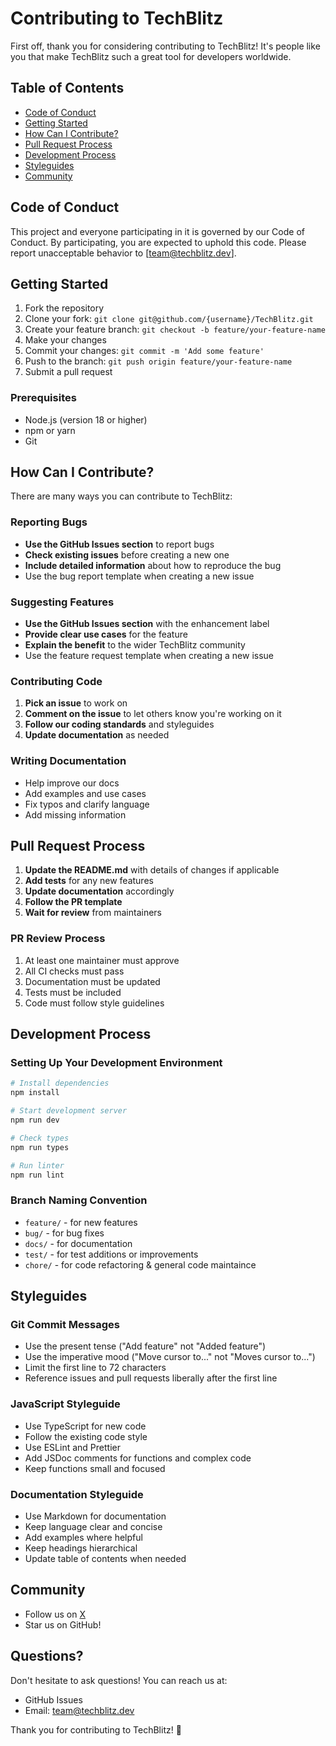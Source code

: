 # Contributing to TechBlitz

First off, thank you for considering contributing to TechBlitz! It's people like you that make TechBlitz such a great tool for developers worldwide.

## Table of Contents

- [Code of Conduct](#code-of-conduct)
- [Getting Started](#getting-started)
- [How Can I Contribute?](#how-can-i-contribute)
- [Pull Request Process](#pull-request-process)
- [Development Process](#development-process)
- [Styleguides](#styleguides)
- [Community](#community)

## Code of Conduct

This project and everyone participating in it is governed by our Code of Conduct. By participating, you are expected to uphold this code. Please report unacceptable behavior to [team@techblitz.dev].

## Getting Started

1. Fork the repository
2. Clone your fork: `git clone git@github.com/{username}/TechBlitz.git`
3. Create your feature branch: `git checkout -b feature/your-feature-name`
4. Make your changes
5. Commit your changes: `git commit -m 'Add some feature'`
6. Push to the branch: `git push origin feature/your-feature-name`
7. Submit a pull request

### Prerequisites

- Node.js (version 18 or higher)
- npm or yarn
- Git

## How Can I Contribute?

There are many ways you can contribute to TechBlitz:

### Reporting Bugs

- **Use the GitHub Issues section** to report bugs
- **Check existing issues** before creating a new one
- **Include detailed information** about how to reproduce the bug
- Use the bug report template when creating a new issue

### Suggesting Features

- **Use the GitHub Issues section** with the enhancement label
- **Provide clear use cases** for the feature
- **Explain the benefit** to the wider TechBlitz community
- Use the feature request template when creating a new issue

### Contributing Code

1. **Pick an issue** to work on
2. **Comment on the issue** to let others know you're working on it
3. **Follow our coding standards** and styleguides
4. **Update documentation** as needed

### Writing Documentation

- Help improve our docs
- Add examples and use cases
- Fix typos and clarify language
- Add missing information

## Pull Request Process

1. **Update the README.md** with details of changes if applicable
2. **Add tests** for any new features
3. **Update documentation** accordingly
4. **Follow the PR template**
5. **Wait for review** from maintainers

### PR Review Process

1. At least one maintainer must approve
2. All CI checks must pass
3. Documentation must be updated
4. Tests must be included
5. Code must follow style guidelines

## Development Process

### Setting Up Your Development Environment

```bash
# Install dependencies
npm install

# Start development server
npm run dev

# Check types
npm run types

# Run linter
npm run lint
```

### Branch Naming Convention

- `feature/` - for new features
- `bug/` - for bug fixes
- `docs/` - for documentation
- `test/` - for test additions or improvements
- `chore/` - for code refactoring & general code maintaince

## Styleguides

### Git Commit Messages

- Use the present tense ("Add feature" not "Added feature")
- Use the imperative mood ("Move cursor to..." not "Moves cursor to...")
- Limit the first line to 72 characters
- Reference issues and pull requests liberally after the first line

### JavaScript Styleguide

- Use TypeScript for new code
- Follow the existing code style
- Use ESLint and Prettier
- Add JSDoc comments for functions and complex code
- Keep functions small and focused

### Documentation Styleguide

- Use Markdown for documentation
- Keep language clear and concise
- Add examples where helpful
- Keep headings hierarchical
- Update table of contents when needed

## Community

- Follow us on [X](https://x.com/techblitz_dev/)
- Star us on GitHub!

## Questions?

Don't hesitate to ask questions! You can reach us at:

- GitHub Issues
- Email: team@techblitz.dev

Thank you for contributing to TechBlitz! 🚀
